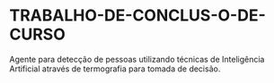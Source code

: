 # TRABALHO-DE-CONCLUS-O-DE-CURSO
Agente para detecção de pessoas utilizando técnicas de Inteligência Artificial através de termografia para tomada de decisão.

